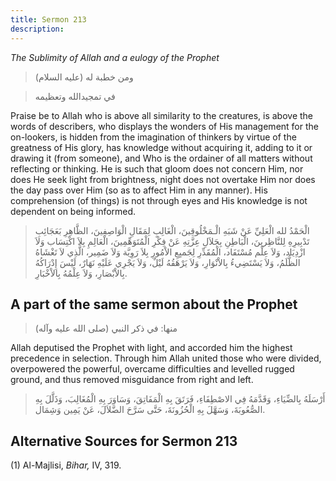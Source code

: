 ```yaml
---
title: Sermon 213
description: 
---
```


*The Sublimity of Allah and a eulogy of the Prophet*

> ومن خطبة له (عليه السلام)

> في تمجيدالله وتعظيمه

Praise be to Allah who is above all similarity to the creatures, is
above the words of describers, who displays the wonders of His
management for the on-lookers, is hidden from the imagination of
thinkers by virtue of the greatness of His glory, has knowledge without
acquiring it, adding to it or drawing it (from someone), and Who is the
ordainer of all matters without reflecting or thinking. He is such that
gloom does not concern Him, nor does He seek light from brightness,
night does not overtake Him nor does the day pass over Him (so as to
affect Him in any manner). His comprehension (of things) is not through
eyes and His knowledge is not dependent on being informed.

> الْحَمْدُ لله الْعَلِيِّ عَنْ شَبَهِ الْـمَخْلُوقِينَ، الْغَالِبِ لِمَقَالِ الْوَاصِفِينَ، الظَّاهِرِ
> بَعَجَائِبِ تَدْبِيرِهِ لِلنَّاظِرينَ، الْبَاطِنِ بِجَلاَلِ عِزَّتِهِ عَنْ فِكْرِ الْمُتَوَهِّمِينَ، الْعَالِمِ بِلاَ
> اكْتِسَاب وَلاَ ازْدِيَاد، وَلاَ عِلْم مُسْتَفَاد، الْمُقَدِّرِ لِجَميِعِ الاْمُورِ بِلاَ رَوِيَّة وَلاَ
> ضَمِير، الَّذِي لاَ تَغْشَاهُ الظُّلَمُ، وَلاَ يَسْتَضِيءُ بِالاْنْوَارِ، وَلاَ يَرْهَقُهُ لَيْلٌ، وَلاَ
> يَجْرِي عَلَيْهِ نَهَارٌ، لَيْسَ إِدْرَاكُهُ بِالاْبْصَارِ، وَلاَ عِلْمُهُ بِالاْخْبَارِ.

## A part of the same sermon about the Prophet

> منها: في ذكر النبي (صلى الله عليه وآله)

Allah deputised the Prophet with light, and accorded him the highest
precedence in selection. Through him Allah united those who were
divided, overpowered the powerful, overcame difficulties and levelled
rugged ground, and thus removed misguidance from right and left.

> أَرْسَلَهُ بِالضِّيَاءِ، وَقَدَّمَهُ فِي الاصْطِفَاءِ، فَرَتَقَ بِهِ الْمَفَاتِقَ، وَسَاوَرَ بِهِ الْمُغَالِبَ،
> وَذَلَّلَ بِهِ الصُّعُوبَةَ، وَسَهَّلَ بِهِ الْحُزُونَةَ، حَتَّى سَرَّحَ الضَّلاَلَ، عَنْ يَمِين وَشِمَال.

## Alternative Sources for Sermon 213

\(1\) Al-Majlisi, *Bihar,* IV, 319.